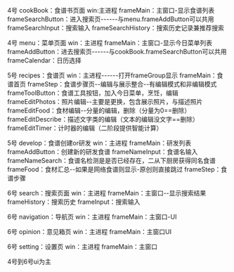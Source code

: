 4号
cookBook：食谱书页面
  win:主进程
  frameMain：主窗口-显示食谱列表
  frameSearchButton：进入搜索页------与menu.frameAddButton可以共用
  frameSearchInput：搜索输入
  frameSearchHistory：搜索历史记录兼推荐搜索

4号
menu：菜单页面
  win：主进程
  frameMain：主窗口-显示今日菜单列表
  frameAddButton：进去搜索页------与cookBook.frameSearchButton可以共用
  frameCalendar：日历选择

5号
recipes：食谱页
  win：主进程------打开frameGroup显示
  frameMain：食谱首页
  frameStep：食谱步骤页--编辑与展示整合--有编辑模式和非编辑模式
  frameToolButton：食谱工具按钮，加入今日菜单，烹饪，编辑
  frameEditPhotos：照片编辑--主要是更换，包含展示照片，与描述照片
  frameEditFood：食材编辑--分量的编辑，删除（分量为0==删除）
  frameEditDescribe：描述文字类的编辑（文本的编辑没文字==删除）
  frameEditTimer：计时器的编辑（二阶段提供智能计算）

5号
develop：食谱创建or研发
  win：主进程
  frameMain：研发列表
  frameAddButton：创建新的研发食谱
  frameNameInput：食谱名输入
  frameNameSearch：食谱名检测是是否已经存在，二从下厨房获得同名食谱
  frameFood：食材汇总--如果是网络食谱则显示-原创则直接跳过
  frameStep：食谱步骤  

6号
search：搜索页面
  win：主进程
  frameMain：主窗口--显示搜索结果
  frameHistory：搜索历史
  frameInput：搜索输入

6号
navigation：导航页
  win：主进程
  frameMain：主窗口-UI

6号
opinion：意见箱页
  win：主进程
  frameMain：主窗口UI

6号
setting：设置页
  win：主进程
  frameMain：主窗口   

4号到6号ui为主
  